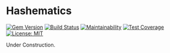 # Hashematics

[![Gem Version](https://badge.fury.io/rb/hashematics.svg)](https://badge.fury.io/rb/hashematics) [![Build Status](https://travis-ci.org/bluemarblepayroll/hashematics.svg?branch=master)](https://travis-ci.org/bluemarblepayroll/hashematics) [![Maintainability](https://api.codeclimate.com/v1/badges/67f26c9677de51080b6e/maintainability)](https://codeclimate.com/github/bluemarblepayroll/hashematics/maintainability) [![Test Coverage](https://api.codeclimate.com/v1/badges/67f26c9677de51080b6e/test_coverage)](https://codeclimate.com/github/bluemarblepayroll/hashematics/test_coverage) [![License: MIT](https://img.shields.io/badge/License-MIT-yellow.svg)](https://opensource.org/licenses/MIT)

Under Construction.
